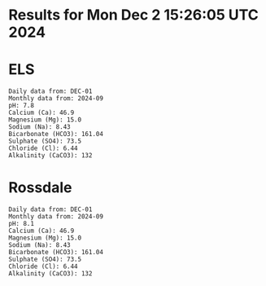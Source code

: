 # Results for Mon Dec  2 15:26:05 UTC 2024
# ELS
```
Daily data from: DEC-01
Monthly data from: 2024-09
pH: 7.8
Calcium (Ca): 46.9
Magnesium (Mg): 15.0
Sodium (Na): 8.43
Bicarbonate (HCO3): 161.04
Sulphate (SO4): 73.5
Chloride (Cl): 6.44
Alkalinity (CaCO3): 132
```
# Rossdale
```
Daily data from: DEC-01
Monthly data from: 2024-09
pH: 8.1
Calcium (Ca): 46.9
Magnesium (Mg): 15.0
Sodium (Na): 8.43
Bicarbonate (HCO3): 161.04
Sulphate (SO4): 73.5
Chloride (Cl): 6.44
Alkalinity (CaCO3): 132
```
